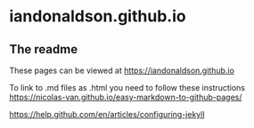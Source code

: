 # iandonaldson.github.io

## The readme  

These pages can be viewed at https://iandonaldson.github.io  

To link to .md files as .html you need to follow these instructions  
https://nicolas-van.github.io/easy-markdown-to-github-pages/  


https://help.github.com/en/articles/configuring-jekyll  

